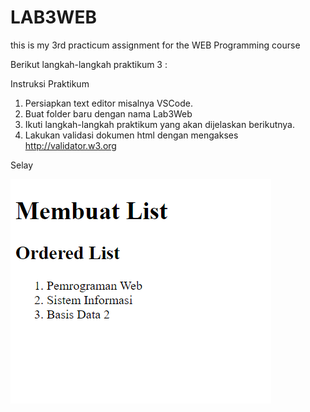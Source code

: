 # LAB3WEB
this is my 3rd practicum assignment for the WEB Programming course

<p> Berikut langkah-langkah praktikum 3 : </p>

Instruksi Praktikum
1. Persiapkan text editor misalnya VSCode.
2. Buat folder baru dengan nama Lab3Web
3. Ikuti langkah-langkah praktikum yang akan dijelaskan berikutnya.
4. Lakukan validasi dokumen html dengan mengakses http://validator.w3.org

Selay

<img src="Capture1.PNG"   />
